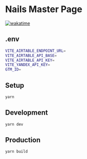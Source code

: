 # Nails Master Page

[![wakatime](https://wakatime.com/badge/user/b4c85a5e-1977-4c82-8f69-188ee9bb7c71/project/e6b3fa2a-2424-4d37-aba8-0de4d4606bc6.svg)](https://wakatime.com/badge/user/b4c85a5e-1977-4c82-8f69-188ee9bb7c71/project/e6b3fa2a-2424-4d37-aba8-0de4d4606bc6)

## .env

```bash
VITE_AIRTABLE_ENDPOINT_URL=
VITE_AIRTABLE_API_BASE=
VITE_AIRTABLE_API_KEY=
VITE_YANDEX_API_KEY=
GTM_ID=
```

## Setup
```bash
yarn
```

## Development

```bash
yarn dev
```

## Production

```bash
yarn build
```
